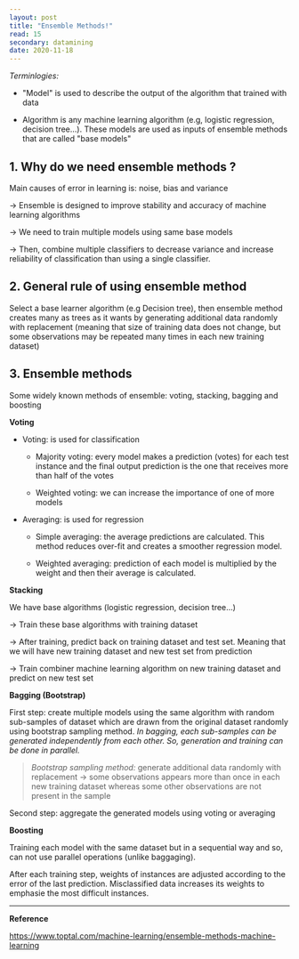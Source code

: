 ```yaml
---
layout: post
title: "Ensemble Methods!"
read: 15
secondary: datamining
date: 2020-11-18
---
```


*Terminlogies:* 

+ "Model" is used to describe the output of the algorithm that trained with data

+ Algorithm is any machine learning algorithm (e.g, logistic regression, decision tree...). These models are used as inputs of ensemble methods that are called "base models"

## 1. Why do we need ensemble methods ?
   
Main causes of error in learning is: noise, bias and variance

-> Ensemble is designed to improve stability and accuracy of machine learning algorithms

-> We need to train multiple models using same base models

-> Then, combine multiple classifiers to decrease variance and increase reliability of classification than using a single classifier. 

## 2. General rule of using ensemble method

Select a base learner algorithm (e.g Decision tree), then ensemble method creates many as trees as it wants by generating additional data randomly with replacement (meaning that size of training data does not change, but some observations may be repeated many times in each new training dataset)

## 3. Ensemble methods

Some widely known methods of ensemble: voting, stacking, bagging and boosting

**Voting**

+ Voting: is used for classification
  
    + Majority voting: every model makes a prediction (votes) for each test instance and the final output prediction is the one that receives more than half of the votes

    + Weighted voting: we can increase the importance of one of more models
  
+ Averaging: is used for regression
  
  + Simple averaging: the average predictions are calculated. This method reduces over-fit and creates a smoother regression model.
  
  + Weighted averaging: prediction of each model is multiplied by the weight and then their average is calculated.

**Stacking**

We have base algorithms (logistic regression, decision tree...)

-> Train these base algorithms with training dataset 

-> After training, predict back on training dataset and test set. Meaning that we will have new training dataset and new test set from prediction

-> Train combiner machine learning algorithm on new training dataset and predict on new test set

**Bagging (Bootstrap)**

First step: create multiple models using the same algorithm with random sub-samples of dataset which are drawn from the original dataset randomly using bootstrap sampling method. *In bagging, each sub-samples can be generated independently from each other. So, generation and training can be done in parallel.*

>*Bootstrap sampling method:* generate additional data randomly with replacement -> some observations appears more than once in each new training dataset whereas some other observations are not present in the sample

Second step: aggregate the generated models using voting or averaging


**Boosting**

Training each model with the same dataset but in a sequential way and so, can not use parallel operations (unlike baggaging).

After each training step, weights of instances are adjusted according to the error of the last prediction. Misclassified data increases its weights to emphasie the most difficult instances.

-------------
**Reference** 

https://www.toptal.com/machine-learning/ensemble-methods-machine-learning
